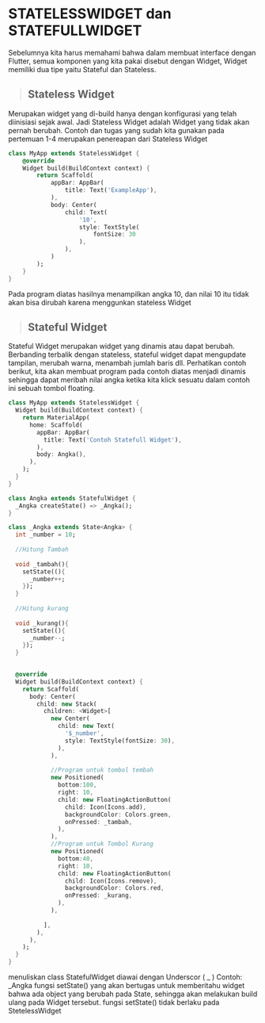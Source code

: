 # STATELESSWIDGET dan STATEFULLWIDGET

Sebelumnya kita harus memahami bahwa dalam membuat interface dengan Flutter, semua komponen yang kita pakai disebut dengan Widget, Widget memiliki dua tipe yaitu Stateful dan Stateless.

>## Stateless Widget

Merupakan widget yang di-build hanya dengan konfigurasi yang telah diinisiasi sejak awal. Jadi Stateless Widget adalah Widget yang tidak akan pernah berubah. Contoh dan tugas yang sudah kita gunakan pada pertemuan 1-4 merupakan penereapan dari Stateless Widget 

```dart
class MyApp extends StatelessWidget {
    @override
    Widget build(BuildContext context) {
        return Scaffold(
            appBar: AppBar(
                title: Text('ExampleApp'),
            ),
            body: Center(
                child: Text(
                    '10',
                    style: TextStyle(
                        fontSize: 30
                    ),
                ),
            )
        );
    }
}
```
Pada program diatas hasilnya menampilkan angka 10,  dan nilai 10 itu tidak akan bisa dirubah karena menggunkan stateless Widget

>## Stateful Widget

Stateful Widget merupakan widget yang dinamis atau dapat berubah. Berbanding terbalik dengan stateless, stateful widget dapat mengupdate tampilan, merubah warna, menambah jumlah baris dll. 
Perhatikan contoh berikut, kita akan membuat program pada contoh diatas menjadi dinamis sehingga dapat meribah nilai angka ketika kita klick sesuatu dalam contoh ini sebuah tombol floating.

```dart
class MyApp extends StatelessWidget {
  Widget build(BuildContext context) {
    return MaterialApp(
      home: Scaffold(
        appBar: AppBar(
          title: Text('Contoh Statefull Widget'),
        ),
        body: Angka(),
      ),
    );
  }
}

class Angka extends StatefulWidget {
  _Angka createState() => _Angka();
}

class _Angka extends State<Angka> {
  int _number = 10;
  
  //Hitung Tambah
  
  void _tambah(){
    setState((){
      _number++;
    });
  }
  
  //Hitung kurang
  
  void _kurang(){
    setState((){
      _number--;
    });
  }
    

  @override
  Widget build(BuildContext context) {
    return Scaffold(
      body: Center(
        child: new Stack(
          children: <Widget>[
            new Center(
              child: new Text(
                '$_number',
                style: TextStyle(fontSize: 30),
              ),
            ),
            
            //Program untuk tombol tembah
            new Positioned(
              bottom:100,
              right: 10,
              child: new FloatingActionButton(
                child: Icon(Icons.add),
                backgroundColor: Colors.green,
                onPressed: _tambah,
              ),
            ),
            //Program untuk Tombol Kurang
            new Positioned(
              bottom:40,
              right: 10,
              child: new FloatingActionButton(
                child: Icon(Icons.remove),
                backgroundColor: Colors.red,
                onPressed: _kurang,
              ),
            ),
            
          ],
        ),
      ),
    );
  }
}


```
menuliskan class StatefulWidget diawai dengan Underscor ( _ ) Contoh:  _Angka
fungsi setState() yang akan bertugas untuk memberitahu widget bahwa ada object yang berubah pada State, sehingga akan melakukan build ulang pada Widget tersebut.
fungsi setState() tidak berlaku pada StetelessWidget
